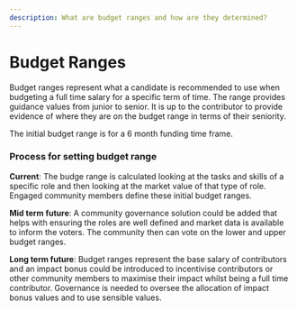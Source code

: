 ```yaml
---
description: What are budget ranges and how are they determined?
---
```


# Budget Ranges

Budget ranges represent what a candidate is recommended to use when budgeting a full time salary for a specific term of time. The range provides guidance values from junior to senior. It is up to the contributor to provide evidence of where they are on the budget range in terms of their seniority.



The initial budget range is for a 6 month funding time frame.



### Process for setting budget range

**Current**: The budge range is calculated looking at the tasks and skills of a specific role and then looking at the market value of that type of role. Engaged community members define these initial budget ranges.

**Mid term future**: A community governance solution could be added that helps with ensuring the roles are well defined and market data is available to inform the voters. The community then can vote on the lower and upper budget ranges.

**Long term future**: Budget ranges represent the base salary of contributors and an impact bonus could be introduced to incentivise contributors or other community members to maximise their impact whilst being a full time contributor. Governance is needed to oversee the allocation of impact bonus values and to use sensible values.
